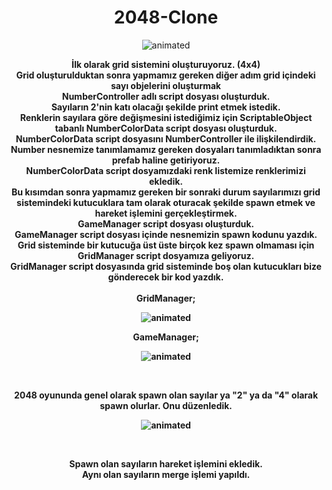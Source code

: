 <h1 align="center"> 2048-Clone </h1>

<p align="center">
  <img src="https://user-images.githubusercontent.com/65050348/198876240-cba67657-fceb-4d98-a4c1-0a2a7f48e5bf.gif" alt="animated" />
</p>

<p align = "center">
<b> İlk olarak grid sistemini oluşturuyoruz. (4x4) <b> <br>
Grid oluşturulduktan sonra yapmamız gereken diğer adım grid içindeki sayı objelerini oluşturmak <br>
NumberController adlı script dosyası oluşturduk. <br>
Sayıların 2'nin katı olacağı şekilde print etmek istedik. <br>
Renklerin sayılara göre değişmesini istediğimiz için ScriptableObject tabanlı NumberColorData script dosyası oluşturduk. <br>
NumberColorData script dosyasını NumberController ile ilişkilendirdik. <br>
Number nesnemize tanımlamamız gereken dosyaları tanımladıktan sonra prefab haline getiriyoruz. <br>
NumberColorData script dosyamızdaki renk listemize renklerimizi ekledik. <br>
Bu kısımdan sonra yapmamız gereken bir sonraki durum sayılarımızı grid sistemindeki kutucuklara tam olarak oturacak şekilde spawn etmek ve hareket işlemini gerçekleştirmek. <br>
GameManager script dosyası oluşturduk. <br>
GameManager script dosyası içinde nesnemizin spawn kodunu yazdık. <br>
Grid sisteminde bir kutucuğa üst üste birçok kez spawn olmaması için GridManager script dosyamıza geliyoruz. <br>
GridManager script dosyasında grid sisteminde boş olan kutucukları bize gönderecek bir kod yazdık. <br><br>
GridManager; <br>

<p align="center">
  <img src="https://user-images.githubusercontent.com/65050348/198876548-bfc7f777-46e4-4b09-acb1-433a75d37a76.PNG" alt="animated" />
</p>
</p>
<p align = "center">
GameManager; <br>

<p align="center">
  <img src="https://user-images.githubusercontent.com/65050348/198876599-ab96c6b7-fdd4-4173-84ba-90ac0dbbc48d.PNG" alt="animated" />
</p> <br>
</p>

<p align = "center">
2048 oyununda genel olarak spawn olan sayılar ya "2" ya da "4" olarak spawn olurlar. Onu düzenledik. <br>

<p align="center">
  <img src="https://user-images.githubusercontent.com/65050348/198876670-c482da31-89f6-4179-9cfa-96e8f0d6161b.PNG" alt="animated" />
</p> <br>
</p>
<p align = "center">
Spawn olan sayıların hareket işlemini ekledik. <br>
Aynı olan sayıların merge işlemi yapıldı.
</p>

